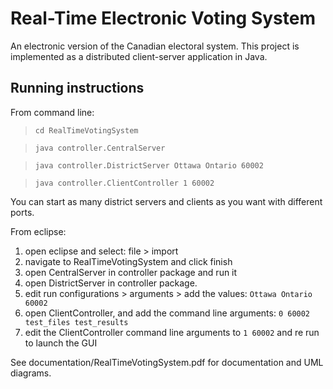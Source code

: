 # Real-Time Electronic Voting System

An electronic version of the Canadian electoral system. This project is implemented as a distributed client-server application in Java.

Running instructions
--------------------

From command line:

> `cd RealTimeVotingSystem` 

> `java controller.CentralServer` 

> `java controller.DistrictServer Ottawa Ontario 60002`

> `java controller.ClientController 1 60002`

You can start as many district servers and clients as you want with different ports.

From eclipse:

1. open eclipse and select: file > import
2. navigate to RealTimeVotingSystem and click finish
3. open CentralServer in controller package and run it
4. open DistrictServer in controller package.
5. edit run configurations > arguments > add the values: `Ottawa Ontario 60002`
6. open ClientController, and add the command line arguments: `0 60002 test_files test_results`
7. edit the ClientController command line arguments to `1 60002` and re run to launch the GUI

See documentation/RealTimeVotingSystem.pdf for documentation and UML diagrams.
